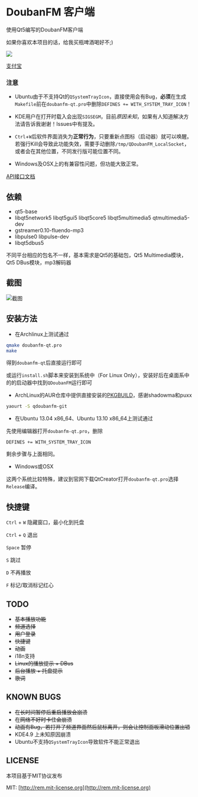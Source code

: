 # DoubanFM 客户端

使用Qt5编写的DoubanFM客户端

如果你喜欢本项目的话，给我买瓶啤酒喝好不;)

<a href='http://me.alipay.com/zonyitoo'> <img src='https://img.alipay.com/sys/personalprod/style/mc/btn-index.png' /> </a>

[支付宝](https://mobilecodec.alipay.com/show.htm?code=apg27kri1rgm7oc1a9&picSize=S)

### 注意

* Ubuntu由于不支持Qt的`QSystemTrayIcon`，直接使用会有Bug，**必须**在生成`Makefile`前在`doubanfm-qt.pro`中删除`DEFINES += WITH_SYSTEM_TRAY_ICON`！

* KDE用户在打开时载入会出现`SIGSEGM`，目前*原因未知*，如果有人知道解决方法请告诉我谢谢！Issues中有提及。

* `Ctrl`+`W`后软件界面消失为**正常行为**，只要重新点图标（启动器）就可以唤醒。若强行Kill会导致此功能失效，需要手动删除`/tmp/QDoubanFM_LocalSocket`，或者会在其他位置，不同发行版可能位置不同。

* Windows及OSX上的有兼容性问题，但功能大致正常。

[API接口文档](https://github.com/zonyitoo/doubanfm-qt/wiki/%E8%B1%86%E7%93%A3FM-API)

## 依赖
* qt5-base
* libqt5network5 libqt5gui5 libqt5core5 libqt5multimedia5 qtmultimedia5-dev
* gstreamer0.10-fluendo-mp3
* libpulse0 libpulse-dev
* libqt5dbus5

不同平台相应的包名不一样，基本需求是Qt5的基础包，Qt5 Multimedia模块，Qt5 DBus模块，mp3解码器

## 截图

![截图](https://gitcafe.com/zonyitoo/doubanfm-qt/raw/master/screenshot.png)

## 安装方法

* 在Archlinux上测试通过

```bash
qmake doubanfm-qt.pro
make
```

得到`doubanfm-qt`后直接运行即可

或运行`install.sh`脚本来安装到系统中（For Linux Only），安装好后在桌面系中的的启动器中找到`QDoubanFM`运行即可

* ArchLinux的AUR仓库中提供直接安装的[PKGBUILD](https://aur.archlinux.org/packages/qdoubanfm-git/)，感谢shadowma和puxx

```bash
yaourt -S qdoubanfm-git
```

* 在Ubuntu 13.04 x86\_64、Ubuntu 13.10 x86\_64上测试通过

先使用编辑器打开`doubanfm-qt.pro`，删除

```
DEFINES += WITH_SYSTEM_TRAY_ICON
```

剩余步骤与上面相同。

* Windows或OSX

这两个系统比较特殊，建议到官网下载QtCreator打开`doubanfm-qt.pro`选择`Release`编译。

## 快捷键
`Ctrl` + `W` 隐藏窗口，最小化到托盘

`Ctrl` + `Q` 退出

`Space` 暂停

`S` 跳过

`D` 不再播放

`F` 标记/取消标记红心

## TODO
* <del>基本播放功能</del>
* <del>频道选择</del>
* <del>用户登录</del>
* <del>快捷键</del>
* <del>动画</del>
* i18n支持
* <del>Linux的播放提示 + DBus</del>
* <del>后台播放 + 托盘提示</del>
* <del>歌词</del>

## KNOWN BUGS
* <del>在长时间暂停后重启播放会崩溃</del>
* <del>在网络不好时卡住会崩溃</del>
* <del>动画有Bug，若打开了频道界面然后鼠标离开，则会让控制面板滑动位置出错</del>
* KDE4.9 上未知原因崩溃
* Ubuntu不支持`QSystemTrayIcon`导致软件不能正常退出

## LICENSE
本项目基于MIT协议发布

MIT: [http://rem.mit-license.org](http://rem.mit-license.org)

